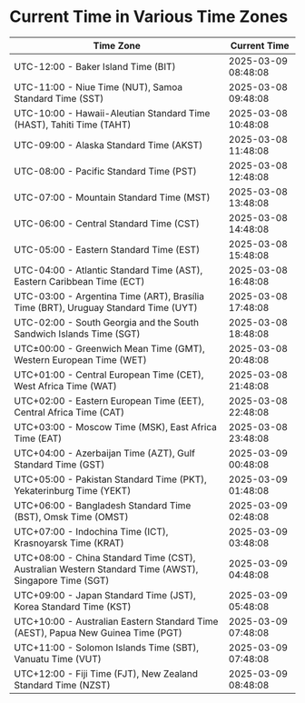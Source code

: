 # Current Time in Various Time Zones

| Time Zone | Current Time |
|-----------|--------------|
| UTC-12:00 - Baker Island Time (BIT) | 2025-03-09 08:48:08 |
| UTC-11:00 - Niue Time (NUT), Samoa Standard Time (SST) | 2025-03-08 09:48:08 |
| UTC-10:00 - Hawaii-Aleutian Standard Time (HAST), Tahiti Time (TAHT) | 2025-03-08 10:48:08 |
| UTC-09:00 - Alaska Standard Time (AKST) | 2025-03-08 11:48:08 |
| UTC-08:00 - Pacific Standard Time (PST) | 2025-03-08 12:48:08 |
| UTC-07:00 - Mountain Standard Time (MST) | 2025-03-08 13:48:08 |
| UTC-06:00 - Central Standard Time (CST) | 2025-03-08 14:48:08 |
| UTC-05:00 - Eastern Standard Time (EST) | 2025-03-08 15:48:08 |
| UTC-04:00 - Atlantic Standard Time (AST), Eastern Caribbean Time (ECT) | 2025-03-08 16:48:08 |
| UTC-03:00 - Argentina Time (ART), Brasília Time (BRT), Uruguay Standard Time (UYT) | 2025-03-08 17:48:08 |
| UTC-02:00 - South Georgia and the South Sandwich Islands Time (SGT) | 2025-03-08 18:48:08 |
| UTC±00:00 - Greenwich Mean Time (GMT), Western European Time (WET) | 2025-03-08 20:48:08 |
| UTC+01:00 - Central European Time (CET), West Africa Time (WAT) | 2025-03-08 21:48:08 |
| UTC+02:00 - Eastern European Time (EET), Central Africa Time (CAT) | 2025-03-08 22:48:08 |
| UTC+03:00 - Moscow Time (MSK), East Africa Time (EAT) | 2025-03-08 23:48:08 |
| UTC+04:00 - Azerbaijan Time (AZT), Gulf Standard Time (GST) | 2025-03-09 00:48:08 |
| UTC+05:00 - Pakistan Standard Time (PKT), Yekaterinburg Time (YEKT) | 2025-03-09 01:48:08 |
| UTC+06:00 - Bangladesh Standard Time (BST), Omsk Time (OMST) | 2025-03-09 02:48:08 |
| UTC+07:00 - Indochina Time (ICT), Krasnoyarsk Time (KRAT) | 2025-03-09 03:48:08 |
| UTC+08:00 - China Standard Time (CST), Australian Western Standard Time (AWST), Singapore Time (SGT) | 2025-03-09 04:48:08 |
| UTC+09:00 - Japan Standard Time (JST), Korea Standard Time (KST) | 2025-03-09 05:48:08 |
| UTC+10:00 - Australian Eastern Standard Time (AEST), Papua New Guinea Time (PGT) | 2025-03-09 07:48:08 |
| UTC+11:00 - Solomon Islands Time (SBT), Vanuatu Time (VUT) | 2025-03-09 07:48:08 |
| UTC+12:00 - Fiji Time (FJT), New Zealand Standard Time (NZST) | 2025-03-09 08:48:08 |
